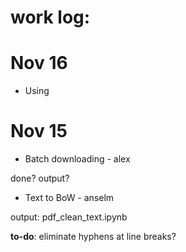 # work log:
# Nov 16

- Using 

# Nov 15 

- Batch downloading - alex

done? output?

- Text to BoW - anselm

output: pdf_clean_text.ipynb

**to-do**: eliminate hyphens at line breaks?

